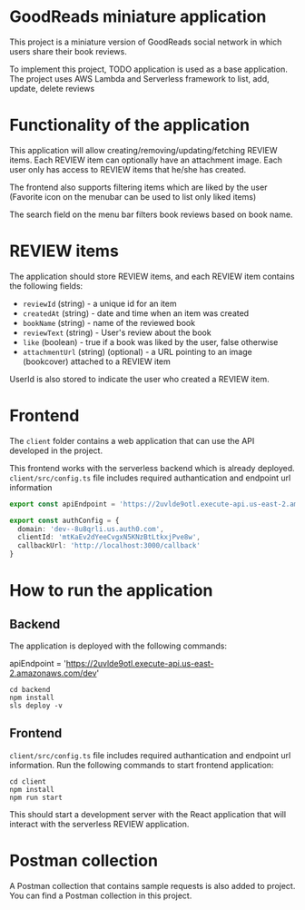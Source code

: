 # GoodReads miniature application

This project is a miniature version of GoodReads social network in which users share their book reviews.

To implement this project, TODO application is used as a base application. The project uses AWS Lambda and Serverless framework to list, add, update, delete reviews

# Functionality of the application

This application will allow creating/removing/updating/fetching REVIEW items. Each REVIEW item can optionally have an attachment image. Each user only has access to REVIEW items that he/she has created.

The frontend also supports filtering items which are liked by the user (Favorite icon on the menubar can be used to list only liked items)

The search field on the menu bar filters book reviews based on book name. 

# REVIEW items

The application should store REVIEW items, and each REVIEW item contains the following fields:

* `reviewId` (string) - a unique id for an item
* `createdAt` (string) - date and time when an item was created
* `bookName` (string) - name of the reviewed book
* `reviewText` (string) - User's review about the book
* `like` (boolean) - true if a book was liked by the user, false otherwise
* `attachmentUrl` (string) (optional) - a URL pointing to an image (bookcover) attached to a REVIEW item

UserId is also stored to indicate the user who created a REVIEW item.


# Frontend

The `client` folder contains a web application that can use the API developed in the project.

This frontend works with the serverless backend which is already deployed. `client/src/config.ts` file includes required authantication and endpoint url information

```ts
export const apiEndpoint = 'https://2uvlde9otl.execute-api.us-east-2.amazonaws.com/dev'

export const authConfig = {
  domain: 'dev--8u8qrli.us.auth0.com',
  clientId: 'mtKaEv2dYeeCvgxN5KNzBtLtkxjPve8w',
  callbackUrl: 'http://localhost:3000/callback'
}
```

# How to run the application

## Backend

The application is deployed with the following commands: 

apiEndpoint = 'https://2uvlde9otl.execute-api.us-east-2.amazonaws.com/dev'

```
cd backend
npm install
sls deploy -v
```

## Frontend

`client/src/config.ts` file includes required authantication and endpoint url information. Run the following commands to start frontend application:

```
cd client
npm install
npm run start
```

This should start a development server with the React application that will interact with the serverless REVIEW application.

# Postman collection

A Postman collection that contains sample requests is also added to project. You can find a Postman collection in this project. 
